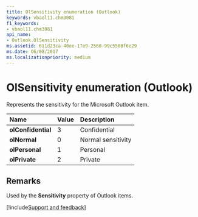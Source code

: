 ```yaml
---
title: OlSensitivity enumeration (Outlook)
keywords: vbaol11.chm3081
f1_keywords:
- vbaol11.chm3081
api_name:
- Outlook.OlSensitivity
ms.assetid: 611d23ca-40ee-17e9-2560-99c5508f6e29
ms.date: 06/08/2017
ms.localizationpriority: medium
---
```



# OlSensitivity enumeration (Outlook)

Represents the sensitivity for the Microsoft Outlook item.



|Name|Value|Description|
|:-----|:-----|:-----|
| **olConfidential**|3|Confidential|
| **olNormal**|0|Normal sensitivity|
| **olPersonal**|1|Personal|
| **olPrivate**|2|Private|

## Remarks

Used by the **Sensitivity** property of Outlook items.

[!include[Support and feedback](~/includes/feedback-boilerplate.md)]